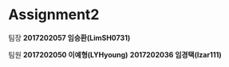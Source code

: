 # Assignment2

팀장
__2017202057 임승환(LimSH0731)__

팀원
__2017202050 이예형(LYHyoung)__
__2017202036 임경택(Izar111)__
